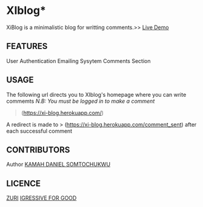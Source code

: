 # XIblog*
XiBlog is a minimalistic blog for writting comments.>> [Live Demo](https://xi-blog.herokuapp.com/)


## FEATURES
User Authentication
Emailing Sysytem 
Comments Section

## USAGE
The following url directs you to XIblog's homepage where you can write commemts
*N.B: You must be logged in to make a comment*

> (https://xi-blog.herokuapp.com/)

A redirect is made to > (https://xi-blog.herokuapp.com/comment_sent) after each successful comment 


## CONTRIBUTORS
Author [KAMAH DANIEL SOMTOCHUKWU](https://github.com/KDS-LIMITLESS)

## LICENCE
[ZURI](https://training.zuri.team)
[IGRESSIVE FOR GOOD](https://ingressive.org)